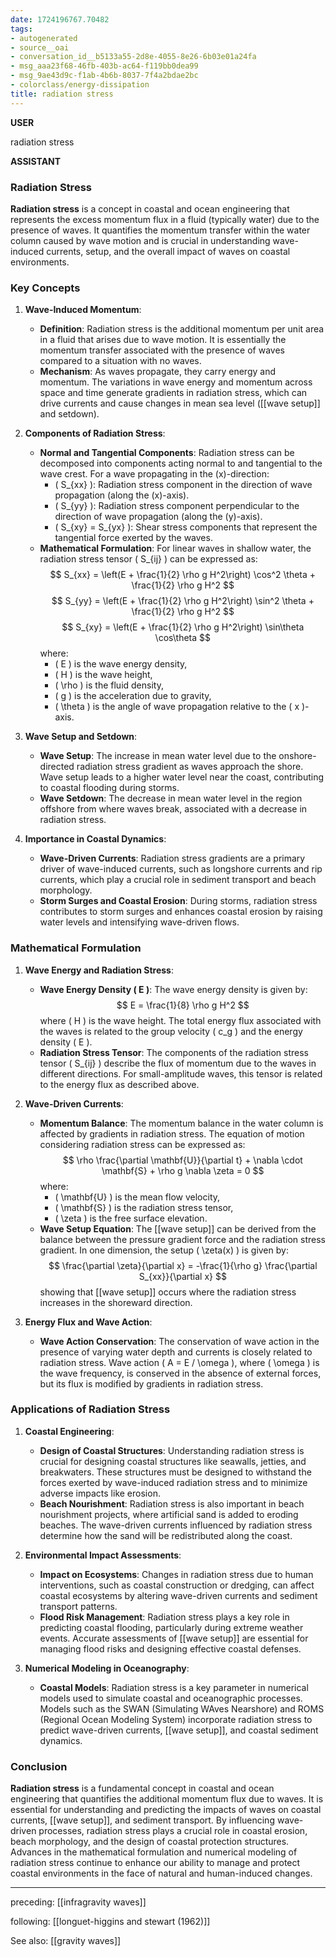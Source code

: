 ```yaml
---
date: 1724196767.70482
tags:
- autogenerated
- source__oai
- conversation_id__b5133a55-2d8e-4055-8e26-6b03e01a24fa
- msg_aaa23f68-46fb-403b-ac64-f119bb0dea99
- msg_9ae43d9c-f1ab-4b6b-8037-7f4a2bdae2bc
- colorclass/energy-dissipation
title: radiation stress
---
```


**USER**

radiation stress


**ASSISTANT**

### Radiation Stress

**Radiation stress** is a concept in coastal and ocean engineering that represents the excess momentum flux in a fluid (typically water) due to the presence of waves. It quantifies the momentum transfer within the water column caused by wave motion and is crucial in understanding wave-induced currents, setup, and the overall impact of waves on coastal environments.

### Key Concepts

1. **Wave-Induced Momentum**:
   - **Definition**: Radiation stress is the additional momentum per unit area in a fluid that arises due to wave motion. It is essentially the momentum transfer associated with the presence of waves compared to a situation with no waves.
   - **Mechanism**: As waves propagate, they carry energy and momentum. The variations in wave energy and momentum across space and time generate gradients in radiation stress, which can drive currents and cause changes in mean sea level ([[wave setup]] and setdown).

2. **Components of Radiation Stress**:
   - **Normal and Tangential Components**: Radiation stress can be decomposed into components acting normal to and tangential to the wave crest. For a wave propagating in the \(x\)-direction:
     - \( S_{xx} \): Radiation stress component in the direction of wave propagation (along the \(x\)-axis).
     - \( S_{yy} \): Radiation stress component perpendicular to the direction of wave propagation (along the \(y\)-axis).
     - \( S_{xy} = S_{yx} \): Shear stress components that represent the tangential force exerted by the waves.
   - **Mathematical Formulation**: For linear waves in shallow water, the radiation stress tensor \( S_{ij} \) can be expressed as:
     $$
     S_{xx} = \left(E + \frac{1}{2} \rho g H^2\right) \cos^2 \theta + \frac{1}{2} \rho g H^2
     $$
     $$
     S_{yy} = \left(E + \frac{1}{2} \rho g H^2\right) \sin^2 \theta + \frac{1}{2} \rho g H^2
     $$
     $$
     S_{xy} = \left(E + \frac{1}{2} \rho g H^2\right) \sin\theta \cos\theta
     $$
     where:
     - \( E \) is the wave energy density,
     - \( H \) is the wave height,
     - \( \rho \) is the fluid density,
     - \( g \) is the acceleration due to gravity,
     - \( \theta \) is the angle of wave propagation relative to the \( x \)-axis.

3. **Wave Setup and Setdown**:
   - **Wave Setup**: The increase in mean water level due to the onshore-directed radiation stress gradient as waves approach the shore. Wave setup leads to a higher water level near the coast, contributing to coastal flooding during storms.
   - **Wave Setdown**: The decrease in mean water level in the region offshore from where waves break, associated with a decrease in radiation stress.

4. **Importance in Coastal Dynamics**:
   - **Wave-Driven Currents**: Radiation stress gradients are a primary driver of wave-induced currents, such as longshore currents and rip currents, which play a crucial role in sediment transport and beach morphology.
   - **Storm Surges and Coastal Erosion**: During storms, radiation stress contributes to storm surges and enhances coastal erosion by raising water levels and intensifying wave-driven flows.

### Mathematical Formulation

1. **Wave Energy and Radiation Stress**:
   - **Wave Energy Density \( E \)**: The wave energy density is given by:
     $$
     E = \frac{1}{8} \rho g H^2
     $$
     where \( H \) is the wave height. The total energy flux associated with the waves is related to the group velocity \( c_g \) and the energy density \( E \).
   - **Radiation Stress Tensor**: The components of the radiation stress tensor \( S_{ij} \) describe the flux of momentum due to the waves in different directions. For small-amplitude waves, this tensor is related to the energy flux as described above.

2. **Wave-Driven Currents**:
   - **Momentum Balance**: The momentum balance in the water column is affected by gradients in radiation stress. The equation of motion considering radiation stress can be expressed as:
     $$
     \rho \frac{\partial \mathbf{U}}{\partial t} + \nabla \cdot \mathbf{S} + \rho g \nabla \zeta = 0
     $$
     where:
     - \( \mathbf{U} \) is the mean flow velocity,
     - \( \mathbf{S} \) is the radiation stress tensor,
     - \( \zeta \) is the free surface elevation.
   - **Wave Setup Equation**: The [[wave setup]] can be derived from the balance between the pressure gradient force and the radiation stress gradient. In one dimension, the setup \( \zeta(x) \) is given by:
     $$
     \frac{\partial \zeta}{\partial x} = -\frac{1}{\rho g} \frac{\partial S_{xx}}{\partial x}
     $$
     showing that [[wave setup]] occurs where the radiation stress increases in the shoreward direction.

3. **Energy Flux and Wave Action**:
   - **Wave Action Conservation**: The conservation of wave action in the presence of varying water depth and currents is closely related to radiation stress. Wave action \( A = E / \omega \), where \( \omega \) is the wave frequency, is conserved in the absence of external forces, but its flux is modified by gradients in radiation stress.

### Applications of Radiation Stress

1. **Coastal Engineering**:
   - **Design of Coastal Structures**: Understanding radiation stress is crucial for designing coastal structures like seawalls, jetties, and breakwaters. These structures must be designed to withstand the forces exerted by wave-induced radiation stress and to minimize adverse impacts like erosion.
   - **Beach Nourishment**: Radiation stress is also important in beach nourishment projects, where artificial sand is added to eroding beaches. The wave-driven currents influenced by radiation stress determine how the sand will be redistributed along the coast.

2. **Environmental Impact Assessments**:
   - **Impact on Ecosystems**: Changes in radiation stress due to human interventions, such as coastal construction or dredging, can affect coastal ecosystems by altering wave-driven currents and sediment transport patterns.
   - **Flood Risk Management**: Radiation stress plays a key role in predicting coastal flooding, particularly during extreme weather events. Accurate assessments of [[wave setup]] are essential for managing flood risks and designing effective coastal defenses.

3. **Numerical Modeling in Oceanography**:
   - **Coastal Models**: Radiation stress is a key parameter in numerical models used to simulate coastal and oceanographic processes. Models such as the SWAN (Simulating WAves Nearshore) and ROMS (Regional Ocean Modeling System) incorporate radiation stress to predict wave-driven currents, [[wave setup]], and coastal sediment dynamics.

### Conclusion

**Radiation stress** is a fundamental concept in coastal and ocean engineering that quantifies the additional momentum flux due to waves. It is essential for understanding and predicting the impacts of waves on coastal currents, [[wave setup]], and sediment transport. By influencing wave-driven processes, radiation stress plays a crucial role in coastal erosion, beach morphology, and the design of coastal protection structures. Advances in the mathematical formulation and numerical modeling of radiation stress continue to enhance our ability to manage and protect coastal environments in the face of natural and human-induced changes.


---

preceding: [[infragravity waves]]  


following: [[longuet-higgins and stewart (1962)]]

See also: [[gravity waves]]